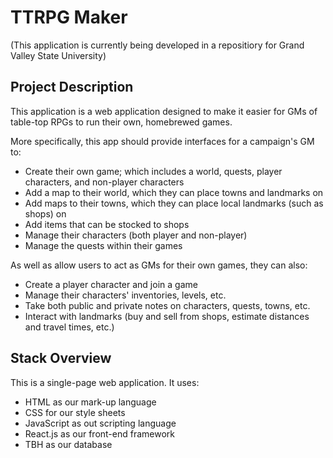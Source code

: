 # TTRPG Maker 
(This application is currently being developed in a repositiory for Grand Valley State University)

## Project Description

This application is a web application designed to make it easier for GMs of table-top RPGs to run their own, homebrewed games.

More specifically, this app should provide interfaces for a campaign's GM to:
* Create their own game; which includes a world, quests, player characters, and non-player characters
* Add a map to their world, which they can place towns and landmarks on
* Add maps to their towns, which they can place local landmarks (such as shops) on
* Add items that can be stocked to shops
* Manage their characters (both player and non-player)
* Manage the quests within their games

As well as allow users to act as GMs for their own games, they can also:
* Create a player character and join a game
* Manage their characters' inventories, levels, etc.
* Take both public and private notes on characters, quests, towns, etc.
* Interact with landmarks (buy and sell from shops, estimate distances and travel times, etc.)

## Stack Overview
This is a single-page web application. It uses:
* HTML as our mark-up language
* CSS for our style sheets
* JavaScript as out scripting language
* React.js as our front-end framework
* TBH as our database
